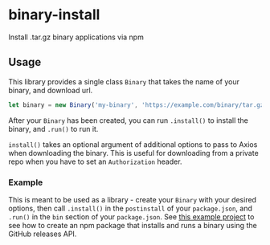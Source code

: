 # binary-install

Install .tar.gz binary applications via npm

## Usage

This library provides a single class `Binary` that takes the name of your binary, and download url.

```js
let binary = new Binary('my-binary', 'https://example.com/binary/tar.gz')
```

After your `Binary` has been created, you can run `.install()` to install the binary, and `.run()` to run it.

`install()` takes an optional argument of additional options to pass to Axios when downloading the binary. This is useful for downloading from a private repo when you have to set an `Authorization` header.

### Example

This is meant to be used as a library - create your `Binary` with your desired options, then call `.install()` in the `postinstall` of your `package.json`, and `.run()` in the `bin` section of your `package.json`. See [this example project](/packages/binary-install-example) to see how to create an npm package that installs and runs a binary using the GitHub releases API.
